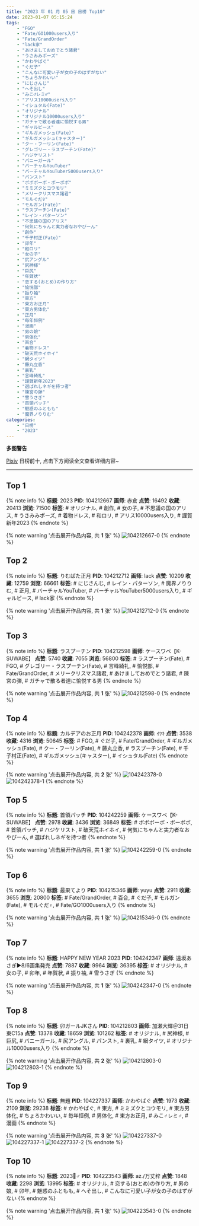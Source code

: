 ```yaml
---
title: "2023 年 01 月 05 日 日榜 Top10"
date: 2023-01-07 05:15:24
tags:
    - "FGO"
    - "Fate/GO1000users入り"
    - "Fate/GrandOrder"
    - "lack家"
    - "あけましておめでとう諸君"
    - "うさみみポーズ"
    - "かわやばぐ"
    - "ぐだ子"
    - "こんなに可愛い子が女の子のはずがない"
    - "ちょろかわいい"
    - "にじさんじ"
    - "へそ出し"
    - "みこ♂レミ♂"
    - "アリス10000users入り"
    - "イシュタル(Fate)"
    - "オリジナル"
    - "オリジナル10000users入り"
    - "ガチャで散る者達に愉悦する男"
    - "ギャルピース"
    - "ギルガメッシュ(Fate)"
    - "ギルガメッシュ(キャスター)"
    - "クー・フーリン(Fate)"
    - "グレゴリー・ラスプーチン(Fate)"
    - "ハジケリスト"
    - "バニーガール"
    - "バーチャルYouTuber"
    - "バーチャルYouTuber5000users入り"
    - "パンスト"
    - "ボボボーボ・ボーボボ"
    - "ミミズクとコウモリ"
    - "メリークリスマス諸君"
    - "モルぐだ♀"
    - "モルガン(Fate)"
    - "ラスプーチン(Fate)"
    - "レイン・パターソン"
    - "不思議の国のアリス"
    - "何気にちゃんと実力者なおやびーん"
    - "創作"
    - "千子村正(Fate)"
    - "卯年"
    - "和ロリ"
    - "女の子"
    - "尻アングル"
    - "尻神様"
    - "巨尻"
    - "年賀状"
    - "恋する(おとめ)の作り方"
    - "愉悦部"
    - "振り袖"
    - "東方"
    - "東方お正月"
    - "東方男体化"
    - "正月"
    - "毎年恒例"
    - "漫画"
    - "男の娘"
    - "男体化"
    - "百合"
    - "着物ドレス"
    - "破天荒ホイホイ"
    - "網タイツ"
    - "藤丸立香"
    - "裏乳"
    - "言峰綺礼"
    - "謹賀新年2023"
    - "選ばれしネギを持つ者"
    - "陳宮の弾"
    - "雪うさぎ"
    - "首領パッチ"
    - "魅惑のふともも"
    - "魔界ノりりむ"
categories:
    - "日榜"
    - "2023"
---
```


<i class="fa fa-triangle-exclamation"></i>**多图警告**<i class="fa fa-triangle-exclamation"></i>

[Pixiv](https://www.pixiv.net/) 日榜前十, 点击下方阅读全文查看详细内容~

<!-- more -->

---

## Top 1

{% note info %}
**标题**: 2023
**PID**: 104212667 **画师**: 赤倉
**点赞**: 16492 **收藏**: 20413 **浏览**: 71500
**标签**: # オリジナル, # 創作, # 女の子, # 不思議の国のアリス, # うさみみポーズ, # 着物ドレス, # 和ロリ, # アリス10000users入り, # 謹賀新年2023
{% endnote %}

{% note warning '点击展开作品内容, 共 **1** 张' %}
![104212667-0](https://i.pixiv.re/img-original/img/2023/01/04/00/00/23/104212667_p0.png)
{% endnote %}

## Top 2

{% note info %}
**标题**: りむぱた正月
**PID**: 104212712 **画师**: lack
**点赞**: 10209 **收藏**: 12759 **浏览**: 66661
**标签**: # にじさんじ, # レイン・パターソン, # 魔界ノりりむ, # 正月, # バーチャルYouTuber, # バーチャルYouTuber5000users入り, # ギャルピース, # lack家
{% endnote %}

{% note warning '点击展开作品内容, 共 **1** 张' %}
![104212712-0](https://i.pixiv.re/img-original/img/2023/01/04/00/00/34/104212712_p0.png)
{% endnote %}

## Top 3

{% note info %}
**标题**: ラスプーチン
**PID**: 104212598 **画师**: ケースワベ【K-SUWABE】
**点赞**: 5740 **收藏**: 7055 **浏览**: 56800
**标签**: # ラスプーチン(Fate), # FGO, # グレゴリー・ラスプーチン(Fate), # 言峰綺礼, # 愉悦部, # Fate/GrandOrder, # メリークリスマス諸君, # あけましておめでとう諸君, # 陳宮の弾, # ガチャで散る者達に愉悦する男
{% endnote %}

{% note warning '点击展开作品内容, 共 **1** 张' %}
![104212598-0](https://i.pixiv.re/img-original/img/2023/01/04/00/00/04/104212598_p0.jpg)
{% endnote %}

## Top 4

{% note info %}
**标题**: カルデアのお正月
**PID**: 104242378 **画师**: ｲﾂｷ
**点赞**: 3538 **收藏**: 4316 **浏览**: 50645
**标签**: # FGO, # ぐだ子, # Fate/GrandOrder, # ギルガメッシュ(Fate), # クー・フーリン(Fate), # 藤丸立香, # ラスプーチン(Fate), # 千子村正(Fate), # ギルガメッシュ(キャスター), # イシュタル(Fate)
{% endnote %}

{% note warning '点击展开作品内容, 共 **2** 张' %}
![104242378-0](https://i.pixiv.re/img-original/img/2023/01/05/00/00/32/104242378_p0.png)
![104242378-1](https://i.pixiv.re/img-original/img/2023/01/05/00/00/32/104242378_p1.png)
{% endnote %}

## Top 5

{% note info %}
**标题**: 首領パッチ
**PID**: 104242259 **画师**: ケースワベ【K-SUWABE】
**点赞**: 2978 **收藏**: 3436 **浏览**: 36849
**标签**: # ボボボーボ・ボーボボ, # 首領パッチ, # ハジケリスト, # 破天荒ホイホイ, # 何気にちゃんと実力者なおやびーん, # 選ばれしネギを持つ者
{% endnote %}

{% note warning '点击展开作品内容, 共 **1** 张' %}
![104242259-0](https://i.pixiv.re/img-original/img/2023/01/05/00/00/06/104242259_p0.jpg)
{% endnote %}

## Top 6

{% note info %}
**标题**: 最果てより
**PID**: 104215346 **画师**: yuyu
**点赞**: 2911 **收藏**: 3655 **浏览**: 20800
**标签**: # Fate/GrandOrder, # 百合, # ぐだ子, # モルガン(Fate), # モルぐだ♀, # Fate/GO1000users入り
{% endnote %}

{% note warning '点击展开作品内容, 共 **1** 张' %}
![104215346-0](https://i.pixiv.re/img-original/img/2023/01/04/01/19/51/104215346_p0.png)
{% endnote %}

## Top 7

{% note info %}
**标题**: HAPPY NEW YEAR 2023
**PID**: 104242347 **画师**: 遠坂あさぎ▶8/6画集発売
**点赞**: 7887 **收藏**: 9964 **浏览**: 36395
**标签**: # オリジナル, # 女の子, # 卯年, # 年賀状, # 振り袖, # 雪うさぎ
{% endnote %}

{% note warning '点击展开作品内容, 共 **1** 张' %}
![104242347-0](https://i.pixiv.re/img-original/img/2023/01/05/00/00/24/104242347_p0.jpg)
{% endnote %}

## Top 8

{% note info %}
**标题**: 卯ガールJKさん
**PID**: 104212803 **画师**: 加瀬大輝＠31日東C15a
**点赞**: 13378 **收藏**: 18659 **浏览**: 101262
**标签**: # オリジナル, # 尻神様, # 巨尻, # バニーガール, # 尻アングル, # パンスト, # 裏乳, # 網タイツ, # オリジナル10000users入り
{% endnote %}

{% note warning '点击展开作品内容, 共 **2** 张' %}
![104212803-0](https://i.pixiv.re/img-original/img/2023/01/04/00/08/13/104212803_p0.jpg)
![104212803-1](https://i.pixiv.re/img-original/img/2023/01/04/00/08/13/104212803_p1.jpg)
{% endnote %}

## Top 9

{% note info %}
**标题**: 無題
**PID**: 104227337 **画师**: かわやばぐ
**点赞**: 1973 **收藏**: 2109 **浏览**: 29238
**标签**: # かわやばぐ, # 東方, # ミミズクとコウモリ, # 東方男体化, # ちょろかわいい, # 毎年恒例, # 男体化, # 東方お正月, # みこ♂レミ♂, # 漫画
{% endnote %}

{% note warning '点击展开作品内容, 共 **3** 张' %}
![104227337-0](https://i.pixiv.re/img-original/img/2023/01/04/15/18/44/104227337_p0.jpg)
![104227337-1](https://i.pixiv.re/img-original/img/2023/01/04/15/18/44/104227337_p1.jpg)
![104227337-2](https://i.pixiv.re/img-original/img/2023/01/04/15/18/44/104227337_p2.jpg)
{% endnote %}

## Top 10

{% note info %}
**标题**: 2023🐰♂
**PID**: 104223543 **画师**: az./万丈梓
**点赞**: 1848 **收藏**: 2298 **浏览**: 13995
**标签**: # オリジナル, # 恋する(おとめ)の作り方, # 男の娘, # 卯年, # 魅惑のふともも, # へそ出し, # こんなに可愛い子が女の子のはずがない
{% endnote %}

{% note warning '点击展开作品内容, 共 **1** 张' %}
![104223543-0](https://i.pixiv.re/img-original/img/2023/01/04/12/00/01/104223543_p0.png)
{% endnote %}
